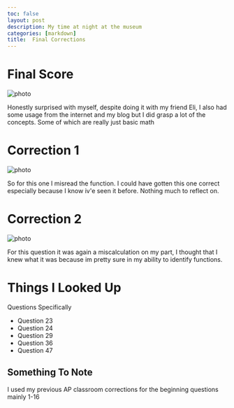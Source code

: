 ```yaml
---
toc: false
layout: post
description: My time at night at the museum
categories: [markdown]
title:  Final Corrections
---
```


# Final Score

![photo]({{site.baseurl}}/images/Test_Final_Score.png)

Honestly surprised with myself, despite doing it with my friend Eli, I also had some usage from the internet and my blog but I did grasp a lot of the concepts. Some of which are really just basic math
# Correction 1

![photo]({{site.baseurl}}/images/Q2_Corrections.png)

So for this one I misread the function. I could have gotten this one correct especially because I know iv'e seen it before. Nothing much to reflect on.

# Correction 2

![photo]({{site.baseurl}}/images/Q_1_Incorrect.png)

For this question it was again a miscalculation on my part, I thought that I knew what it was because im pretty sure in my ability to identify functions.

# Things I Looked Up

Questions Specifically

- Question 23
- Question 24
- Question 29
- Question 36
- Question 47

## Something To Note

I used my previous AP classroom corrections for the beginning questions mainly 1-16
